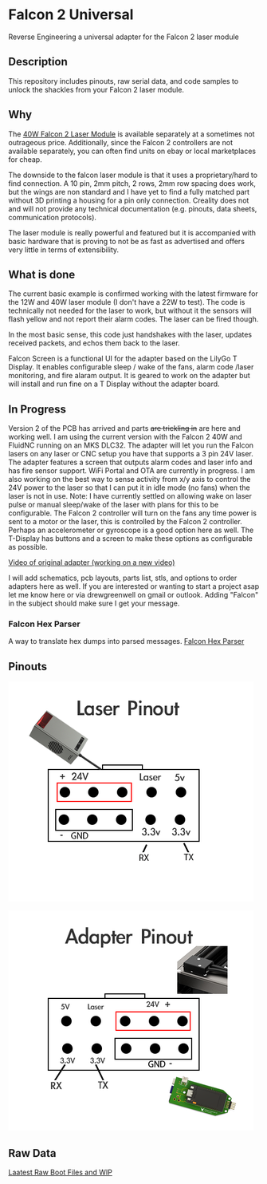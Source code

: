 # Falcon 2 Universal
Reverse Engineering a universal adapter for the Falcon 2 laser module
## Description

This repository includes pinouts, raw serial data, and code samples to unlock the shackles from your Falcon 2 laser module.

## Why

The [40W Falcon 2 Laser Module](https://store.creality.com/products/falcon2-40w-laser-module) is available separately at a sometimes not outrageous price. Additionally, since the Falcon 2 controllers are not available separately, you can often find units on ebay or local marketplaces for cheap.

The downside to the falcon laser module is that it uses a proprietary/hard to find connection. A 10 pin, 2mm pitch, 2 rows, 2mm row spacing does work, but the wings are non standard and I have yet to find a fully matched part without 3D printing a housing for a pin only connection. Creality does not and will not provide any technical documentation (e.g. pinouts, data sheets, communication protocols). 

The laser module is really powerful and featured but it is accompanied with basic hardware that is proving to not be as fast as advertised and offers very little in terms of extensibility.

## What is done

The current basic example is confirmed working with the latest firmware for the 12W and 40W laser module (I don't have a 22W to test). The code is technically not needed for the laser to work, but without it the sensors will flash yellow and not report their alarm codes. The laser can be fired though. 

In the most basic sense, this code just handshakes with the laser, updates received packets, and echos them back to the laser.

Falcon Screen is a functional UI for the adapter based on the LilyGo T Display. It enables configurable sleep / wake of the fans, alarm code /laser monitoring, and fire alaram output. It is geared to work on the adapter but will install and run fine on a T Display without the adapter board.

## In Progress

Version 2 of the PCB has arrived and parts ~~are trickling in~~ are here and working well. I am using the current version with the Falcon 2 40W and FluidNC running on an MKS DLC32. The adapter will let you run the Falcon lasers on any laser or CNC setup you have that supports a 3 pin 24V laser. The adapter features a screen that outputs alarm codes and laser info and has fire sensor support. WiFi Portal and OTA are currently in progress. I am also working on the best way to sense activity from x/y axis to control the 24V power to the laser so that I can put it in idle mode (no fans) when the laser is not in use. Note: I have currently settled on allowing wake on laser pulse or manual sleep/wake of the laser with plans for this to be configurable. The Falcon 2 controller will turn on the fans any time power is sent to a motor or the laser, this is controlled by the Falcon 2 controller. Perhaps an accelerometer or gyroscope is a good option here as well. The T-Display has buttons and a screen to make these options as configurable as possible.

[Video of original adapter (working on a new video)](https://www.youtube.com/shorts/gS-xerEGvpA)

I will add schematics, pcb layouts, parts list, stls, and options to order adapters here as well. If you are interested or wanting to start a project asap let me know here or via drewgreenwell on gmail or outlook. Adding "Falcon" in the subject should make sure I get your message.

### Falcon Hex Parser
A way to translate hex dumps into parsed messages. [Falcon Hex Parser](https://htmlpreview.github.io/?https://github.com/drewgreenwell/Falcon2Universal/blob/main/content/parser.html)


## Pinouts

![Falcon 2 Laser Pinout](https://raw.githubusercontent.com/drewgreenwell/Falcon2Universal/main/content/Falcon-2-Laser-Pinout.png)

![Falcon 2 Laser Adapter](https://raw.githubusercontent.com/drewgreenwell/Falcon2Universal/main/content/Falcon-2-Adapter-Pinout.png)

## Raw Data

[Laatest Raw Boot Files and WIP](https://github.com/drewgreenwell/Falcon2Universal/tree/main/content/3.0.5-Dumps)
